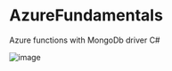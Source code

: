 # AzureFundamentals

Azure functions with MongoDb driver C#

![image](https://user-images.githubusercontent.com/31577537/189496069-78843d21-b9fc-40c6-af8f-cd1c32e46354.png)
